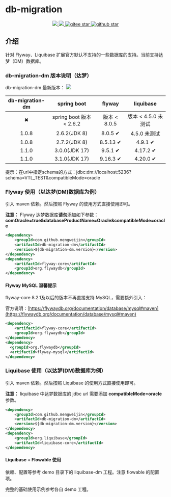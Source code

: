 # db-migration
<p align="center">
	<a target="_blank" href="https://github.com/mengweijin/db-migration/blob/master/LICENSE">
		<img src="https://img.shields.io/badge/license-Apache2.0-blue.svg" />
	</a>
	<a target="_blank" href="https://www.oracle.com/technetwork/java/javase/downloads/index.html">
		<img src="https://img.shields.io/badge/JDK-8+-green.svg" />
	</a>
	<a target="_blank" href="https://gitee.com/mengweijin/db-migration/stargazers">
		<img src="https://gitee.com/mengweijin/db-migration/badge/star.svg?theme=dark" alt='gitee star'/>
	</a>
	<a target="_blank" href='https://github.com/mengweijin/db-migration'>
		<img src="https://img.shields.io/github/stars/mengweijin/db-migration.svg?style=social" alt="github star"/>
	</a>
</p>

## 介绍
针对 Flyway、Liquibase 扩展官方默认不支持的一些数据库的支持。当前支持达梦（DM）数据库。

### db-migration-dm 版本说明（达梦）
db-migration-dm 最新版本：
<a target="_blank" href="https://search.maven.org/search?q=g:%22com.github.mengweijin%22%20AND%20a:%22db-migration-dm%22">
    <img src="https://img.shields.io/maven-central/v/com.github.mengweijin/db-migration-dm" />
</a>

| db-migration-dm |      spring boot       |     flyway      |           liquibase           |
|:---------------:|:----------------------:|:---------------:|:-----------------------------:|
|    &#10006;     | spring boot 版本 < 2.6.2 |   版本 < 8.0.5    |        版本 < 4.5.0 未测试         |
|      1.0.8      |      2.6.2(JDK 8)      | 8.0.5 &#10004;  |         4.5.0    未测试          |
|      1.0.8      |      2.7.2(JDK 8)      | 8.5.13 &#10004; |        4.9.1 &#10004;         |
|      1.1.0      |     3.0.0(JDK 17)      | 9.5.1 &#10004;  |        4.17.2 &#10004;        |
|      1.1.0      |     3.1.0(JDK 17)      | 9.16.3 &#10004; |        4.20.0 &#10004;        |

提示：在url中指定schema的方式：jdbc:dm://localhost:5236?schema=VTL_TEST&compatibleMode=oracle

### Flyway 使用（以达梦(DM)数据库为例）
引入 maven 依赖。然后按照 Flyway 的使用方式直接使用即可。

**注意：** Flyway 达梦数据库**请勿**添加如下参数：**comOracle=true&databaseProductName=Oracle&compatibleMode=oracle**

```xml
<dependency>
    <groupId>com.github.mengweijin</groupId>
    <artifactId>db-migration-dm</artifactId>
    <version>${db-migration-dm.version}</version>
</dependency>
<dependency>
    <artifactId>flyway-core</artifactId>
    <groupId>org.flywaydb</groupId>
</dependency>
```

#### Flyway MySQL 温馨提示
flyway-core 8.2.1及以后的版本不再直接支持 MySQL，需要额外引入：

官方说明：[https://flywaydb.org/documentation/database/mysql#maven](https://flywaydb.org/documentation/database/mysql#maven)
```xml
<dependency>
    <artifactId>flyway-core</artifactId>
    <groupId>org.flywaydb</groupId>
</dependency>
<dependency>
  <groupId>org.flywaydb</groupId>
  <artifactId>flyway-mysql</artifactId>
</dependency>
```

### Liquibase 使用（以达梦(DM)数据库为例）
引入 maven 依赖。然后按照 Liquibase 的使用方式直接使用即可。

**注意：** liquibase 中达梦数据库的 jdbc url 需要添加 **compatibleMode=oracle** 参数。
```xml
<dependency>
    <groupId>com.github.mengweijin</groupId>
    <artifactId>db-migration-dm</artifactId>
    <version>${db-migration-dm.version}</version>
</dependency>
<dependency>
    <groupId>org.liquibase</groupId>
    <artifactId>liquibase-core</artifactId>
</dependency>
```

#### Liquibase + Flowable 使用
依赖、配置等参考 demo 目录下的 liquibase-dm 工程。注意 flowable 的配置项。

完整的基础使用示例参考各自 demo 工程。
